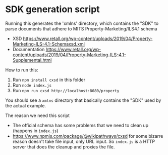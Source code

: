 # SDK generation script

Running this generates the 'xmlns' directory, which contains the "SDK" to parse documents that adhere to MITS Property-Marketing/ILS4.1 schema
* XSD https://www.retall.org/wp-content/uploads/2019/04/Property-Marketing-ILS-4.1-Schemaxsd.xml
* Documentation https://www.retall.org/wp-content/uploads/2019/04/Property-Marketing-ILS-4.1-Supplemental.html

How to run this:
1. Run `npm install cxsd` in this folder
2. Run `node index.js`
3. Run `npm run cxsd http://localhost:8080/property`

You should see a `xmlns` directory that basically contains the "SDK" used by the actual example.

The reason we need this script
* The official schema has some problems that we need to clean up (happens in `index.js`)
* https://www.npmjs.com/package/@wikipathways/cxsd for some bizarre reason doesn't take file input, only URL input. So `index.js` is a HTTP server that does the cleanup and proxies the file.